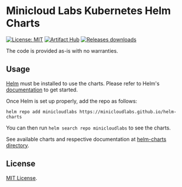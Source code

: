 # Minicloud Labs Kubernetes Helm Charts

[![License: MIT](https://img.shields.io/github/license/minicloudlabs/helm-charts)](https://github.com/minicloudlabs/helm-charts/blob/main/LICENSE)
[![Artifact Hub](https://img.shields.io/endpoint?url=https://artifacthub.io/badge/repository/minicloudlabs)](https://artifacthub.io/packages/search?repo=minicloudlabs)
[![Releases downloads](https://img.shields.io/github/downloads/minicloudlabs/helm-charts/total.svg)](https://github.com/minicloudlabs/helm-charts/releases)

The code is provided as-is with no warranties.

## Usage

[Helm](https://helm.sh) must be installed to use the charts.
Please refer to Helm's [documentation](https://helm.sh/docs/) to get started.

Once Helm is set up properly, add the repo as follows:

```console
helm repo add minicloudlabs https://minicloudlabs.github.io/helm-charts
```

You can then run `helm search repo minicloudlabs` to see the charts.

<!-- Keep full URL links to repo files because this README syncs from main to gh-pages.  -->
See available charts and respective documentation at [helm-charts directory](https://github.com/minicloudlabs/blob/main/charts).

## License

<!-- Keep full URL links to repo files because this README syncs from main to gh-pages.  -->
[MIT License](https://github.com/minicloudlabs/helm-charts/blob/main/LICENSE).
